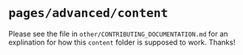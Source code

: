 # `pages/advanced/content`

Please see the file in `other/CONTRIBUTING_DOCUMENTATION.md` for an explination
for how this `content` folder is supposed to work. Thanks!
